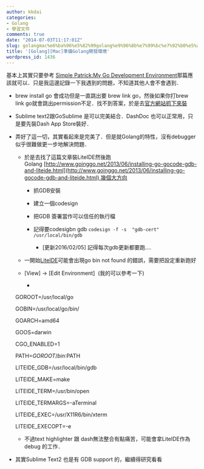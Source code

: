 ```yaml
---
author: kkdai
categories:
- Golang
- 學習文件
comments: true
date: "2014-07-03T11:17:01Z"
slug: golangmac%e6%ba%96%e5%82%99golang%e9%96%8b%e7%99%bc%e7%92%b0%e5%a2%83
title: '[Golang][Mac]準備Golang開發環境'
wordpress_id: 1436
---
```


基本上其實只要參考 [Simple Patrick:My Go Development Environment](http://yinghau76.github.io/2013/12/14/my-go-development-environment/)那篇應該就可以．只是我這邊記錄一下我遇到的問題，不知道其他人會不會遇到．






  * brew install go 會成功但是一直跳出要 brew link go，然後如果你打brew link go就會跳出permission不足．找不到答案，於是去[官方網站抓下來裝](http://golang.org/dl/)


  * Sublime text2跟GoSublime 是可以完美結合．DashDoc 也可以正常用，只是要先裝Dash App Store裝好．


  * 弄好了這一切，其實看起來是完美了．但是就Golang的特性，沒有debugger似乎很難做更一步地解決問題．



    * 於是去找了這篇文章裝LiteIDE然後跑Golang [http://www.goinggo.net/2013/06/installing-go-gocode-gdb-and-liteide.html](http://www.goinggo.net/2013/06/installing-go-gocode-gdb-and-liteide.html) 幾個大方向



      * 抓GDB安裝


      * 建立一個codesign


      * 把GDB 簽署當作可以信任的執行檔
      * 記得要codesigbn gdb `codesign -f -s  "gdb-cert" /usr/local/bin/gdb`
	      * [更新2016/02/05] 記得每次gdb更新都要跑....



    * 一開始[LiteIDE](https://github.com/visualfc/liteide)可能會出現go bin not found 的錯誤，需要把設定重新跑好


    * [View] -> [Edit Environment]  (我的可以參考一下)



      * 

    
    GOROOT=/usr/local/go



    
    GOBIN=/usr/local/go/bin/



    
    GOARCH=amd64



    
    GOOS=darwin



    
    CGO_ENABLED=1



    
    PATH=$GOROOT/bin:$PATH



    
    LITEIDE_GDB=/usr/local/bin/gdb



    
    LITEIDE_MAKE=make



    
    LITEIDE_TERM=/usr/bin/open



    
    LITEIDE_TERMARGS=-aTerminal



    
    LITEIDE_EXEC=/usr/X11R6/bin/xterm



    
    LITEIDE_EXECOPT=-e






    * 不過text highlighter 跟 dash無法整合有點痛苦，可能會拿LiteIDE作為debug 的工作．



  * 其實Sublime Text2 也是有 GDB support 的，繼續得研究看看




 
